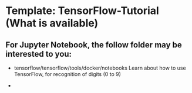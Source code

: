 # Template: TensorFlow-Tutorial (What is available)

## For Jupyter Notebook, the follow folder may be interested to you:

* tensorflow/tensorflow/tools/docker/notebooks
  Learn about how to use TensorFlow, for recognition of digits (0 to 9)

* 
  